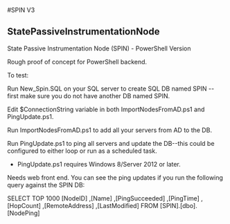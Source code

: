 #SPIN V3
## StatePassiveInstrumentationNode
State Passive Instrumentation Node (SPIN) - PowerShell Version

Rough proof of concept for PowerShell backend.  

To test:

Run New_Spin.SQL on your SQL server to create SQL DB named SPIN -- first make sure you do not have another DB named SPIN.

Edit $ConnectionString variable in both ImportNodesFromAD.ps1 and PingUpdate.ps1.

Run ImportNodesFromAD.ps1 to add all your servers from AD to the DB.

Run PingUpdate.ps1 to ping all servers and update the DB--this could be configured to either loop or run as a scheduled task.

- PingUpdate.ps1 requires Windows 8/Server 2012 or later.

Needs web front end.  You can see the ping updates if you run the following query against the SPIN DB: 

SELECT TOP 1000 [NodeID]
      ,[Name]
      ,[PingSucceeded]
      ,[PingTime]
      ,[HopCount]
      ,[RemoteAddress]
      ,[LastModified]
  FROM [SPIN].[dbo].[NodePing]
